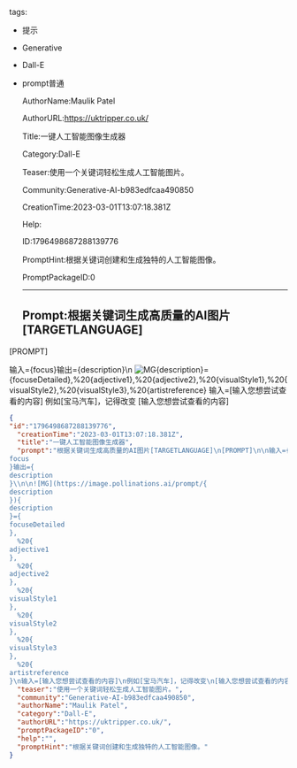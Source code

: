   tags: 
- 提示
- Generative
- Dall-E
- prompt普通

  AuthorName:Maulik Patel

  AuthorURL:https://uktripper.co.uk/

  Title:一键人工智能图像生成器

  Category:Dall-E

  Teaser:使用一个关键词轻松生成人工智能图片。

  Community:Generative-AI-b983edfcaa490850

  CreationTime:2023-03-01T13:07:18.381Z

  Help:

  ID:1796498687288139776

  PromptHint:根据关键词创建和生成独特的人工智能图像。

  PromptPackageID:0

  ---

  ## Prompt:根据关键词生成高质量的AI图片[TARGETLANGUAGE]
[PROMPT]

输入={focus}输出={description}\n
![MG](https://image.pollinations.ai/prompt/{description}){description}={focuseDetailed},%20{adjective1},%20{adjective2},%20{visualStyle1},%20{visualStyle2},%20{visualStyle3},%20{artistreference}
输入=[输入您想尝试查看的内容]
例如[宝马汽车]，记得改变
[输入您想尝试查看的内容]
>>>

  ```json
  {
  "id":"1796498687288139776",
    "creationTime":"2023-03-01T13:07:18.381Z",
    "title":"一键人工智能图像生成器",
    "prompt":"根据关键词生成高质量的AI图片[TARGETLANGUAGE]\n[PROMPT]\n\n输入={
  focus
  }输出={
  description
  }\\n\n![MG](https://image.pollinations.ai/prompt/{
  description
  }){
  description
  }={
  focuseDetailed
  },
    %20{
  adjective1
  },
    %20{
  adjective2
  },
    %20{
  visualStyle1
  },
    %20{
  visualStyle2
  },
    %20{
  visualStyle3
  },
    %20{
  artistreference
  }\n输入=[输入您想尝试查看的内容]\n例如[宝马汽车]，记得改变\n[输入您想尝试查看的内容]\n>>>",
    "teaser":"使用一个关键词轻松生成人工智能图片。",
    "community":"Generative-AI-b983edfcaa490850",
    "authorName":"Maulik Patel",
    "category":"Dall-E",
    "authorURL":"https://uktripper.co.uk/",
    "promptPackageID":"0",
    "help":"",
    "promptHint":"根据关键词创建和生成独特的人工智能图像。"
  }
  ```
